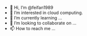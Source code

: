 - 👋 Hi, I’m @feifan1989
- 👀 I’m interested in cloud computing.
- 🌱 I’m currently learning ...
- 💞️ I’m looking to collaborate on ...
- 📫 How to reach me ...

<!---
feifan1989/feifan1989 is a ✨ special ✨ repository because its `README.md` (this file) appears on your GitHub profile.
You can click the Preview link to take a look at your changes.
--->
